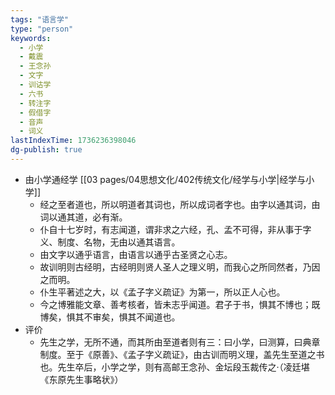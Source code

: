 ```yaml
---
tags: "语言学"
type: "person"
keywords:
  - 小学
  - 戴震
  - 王念孙
  - 文字
  - 训诂学
  - 六书
  - 转注字
  - 假借字
  - 音声
  - 词义
lastIndexTime: 1736236398046
dg-publish: true
---
```

- 由小学通经学 [[03 pages/04思想文化/402传统文化/经学与小学\|经学与小学]]
	- 经之至者道也，所以明道者其词也，所以成词者字也。由字以通其词，由词以通其道，必有渐。
	- 仆自十七岁时，有志闻道，谓非求之六经，孔、孟不可得，非从事于字义、制度、名物，无由以通其语言。
	- 由文字以通乎语言，由语言以通乎古圣贤之心志。
	- 故训明则古经明，古经明则贤人圣人之理义明，而我心之所同然者，乃因之而明。
	- 仆生平著述之大，以《孟子字义疏证》为第一，所以正人心也。
	- 今之博雅能文章、善考核者，皆未志乎闻道。君子于书，惧其不博也；既博矣，惧其不审矣，惧其不闻道也。
- 评价
	- 先生之学，无所不通，而其所由至道者则有三：曰小学，曰测算，曰典章制度。至于《原善》、《孟子字义疏证》，由古训而明义理，盖先生至道之书也。先生卒后，小学之学，则有高邮王念孙、金坛段玉裁传之·（凌廷堪《东原先生事略状》）